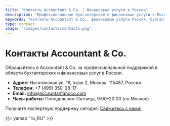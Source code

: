 ```yaml
---
title: "Контакты Accountant & Co. | Финансовые услуги в России"
description: "Профессиональные бухгалтерские и финансовые услуги в России."
keywords: "контакты Accountant & Co., финансовые услуги Россия, бухгалтерская поддержка Россия"
type: contact
image: "/images/contacts/contacts.png"
---
```


# Контакты Accountant & Co.

Обращайтесь в Accountant & Co. за профессиональной поддержкой в области бухгалтерских и финансовых услуг в России.

- **Адрес:** Нагатинская ул. 16, этаж 2, Москва, 115487, Россия
- **Телефон:** +7 (499) 350-08-17
- **Email:** info@accauntantandco.com
- **Часы работы:** Понедельник–Пятница, 9:00–20:00 (по Москве)

Получите экспертную поддержку сегодня. [Свяжитесь с нами!](/ru/contacts/)

{{< yamap "ru_RU" >}}
